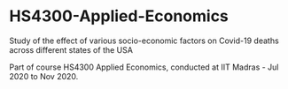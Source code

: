 # HS4300-Applied-Economics
Study of the effect of various socio-economic factors on Covid-19 deaths across different states of the USA

Part of course HS4300 Applied Economics, conducted at IIT Madras - Jul 2020 to Nov 2020.
